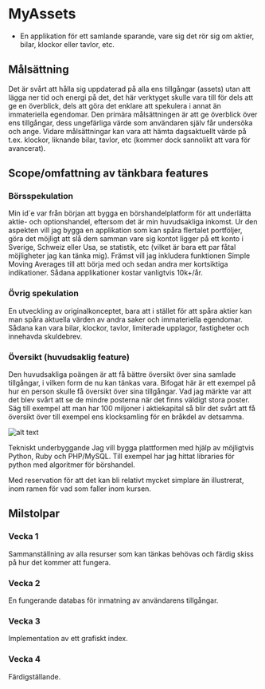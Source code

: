 # MyAssets

-	En applikation för ett samlande sparande, vare sig det rör sig om aktier, bilar, klockor eller tavlor, etc. 

## Målsättning

Det är svårt att hålla sig uppdaterad på alla ens tillgångar (assets) utan att lägga ner tid och energi på det, det här verktyget skulle vara till för dels att ge en överblick, dels att göra det enklare att spekulera i annat än immateriella egendomar.
Den primära målsättningen är att ge överblick över ens tillgångar, dess ungefärliga värde som användaren själv får undersöka och ange.
Vidare målsättningar kan vara att hämta dagsaktuellt värde på t.ex. klockor, liknande bilar, tavlor, etc (kommer dock sannolikt att vara för avancerat).

## Scope/omfattning av tänkbara features

### Börsspekulation

Min id´e var från början att bygga en börshandelplatform för att underlätta aktie- och optionshandel, eftersom det är min huvudsakliga inkomst. Ur den aspekten vill jag bygga en applikation som kan spåra flertalet portföljer, göra det möjligt att slå dem samman vare sig kontot ligger på ett konto i Sverige, Schweiz eller Usa, se statistik, etc (vilket är bara ett par fåtal möjligheter jag kan tänka mig). Främst vill jag inkludera funktionen Simple Moving Averages till att börja med och sedan andra mer kortsiktiga indikationer. Sådana applikationer kostar vanligtvis 10k+/år.

### Övrig spekulation

En utveckling av originalkonceptet, bara att i stället för att spåra aktier kan man spåra aktuella värden av andra saker och immateriella egendomar. Sådana kan vara bilar, klockor, tavlor, limiterade upplagor, fastigheter och innehavda skuldebrev. 

### Översikt (huvudsaklig feature)

Den huvudsakliga poängen är att få bättre översikt över sina samlade tillgångar, i vilken form de nu kan tänkas vara.
Bifogat här är ett exempel på hur en person skulle få översikt över sina tillgångar. Vad jag märkte var att det blev svårt att se de mindre posterna när det finns väldigt stora poster.
Säg till exempel att man har 100 miljoner i aktiekapital så blir det svårt att få översikt över till exempel ens klocksamling för en bråkdel av detsamma.

![alt text](https://i.gyazo.com/12c4071c86695ddb49373cb9be0f1099.png "graph1")

Tekniskt underbyggande
Jag vill bygga plattformen med hjälp av möjligtvis Python, Ruby och PHP/MySQL. Till exempel har jag hittat libraries för python med algoritmer för börshandel.

Med reservation för att det kan bli relativt mycket simplare än illustrerat, inom ramen för vad som faller inom kursen.

## Milstolpar
### Vecka 1
Sammanställning av alla resurser som kan tänkas behövas och färdig skiss på hur det kommer att fungera.
### Vecka 2 
En fungerande databas för inmatning av användarens tillgångar.
### Vecka 3 
Implementation av ett grafiskt index.
### Vecka 4 
Färdigställande.
